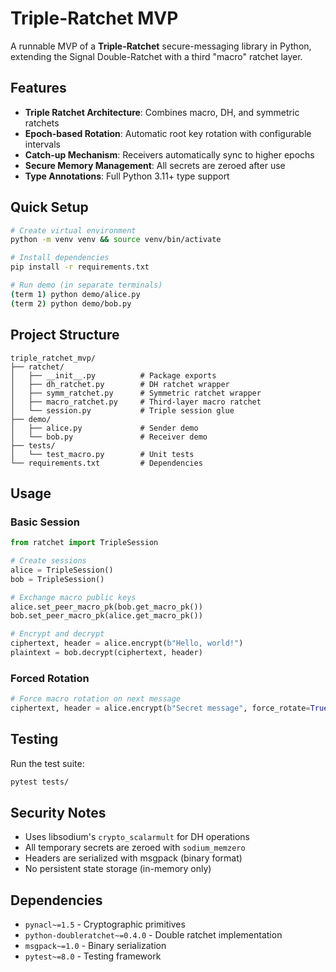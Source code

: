 # Triple-Ratchet MVP

A runnable MVP of a **Triple-Ratchet** secure-messaging library in Python, extending the Signal Double-Ratchet with a third "macro" ratchet layer.

## Features

- **Triple Ratchet Architecture**: Combines macro, DH, and symmetric ratchets
- **Epoch-based Rotation**: Automatic root key rotation with configurable intervals
- **Catch-up Mechanism**: Receivers automatically sync to higher epochs
- **Secure Memory Management**: All secrets are zeroed after use
- **Type Annotations**: Full Python 3.11+ type support

## Quick Setup

```bash
# Create virtual environment
python -m venv venv && source venv/bin/activate

# Install dependencies
pip install -r requirements.txt

# Run demo (in separate terminals)
(term 1) python demo/alice.py
(term 2) python demo/bob.py
```

## Project Structure

```
triple_ratchet_mvp/
├── ratchet/
│   ├── __init__.py          # Package exports
│   ├── dh_ratchet.py        # DH ratchet wrapper
│   ├── symm_ratchet.py      # Symmetric ratchet wrapper
│   ├── macro_ratchet.py     # Third-layer macro ratchet
│   └── session.py           # Triple session glue
├── demo/
│   ├── alice.py             # Sender demo
│   └── bob.py               # Receiver demo
├── tests/
│   └── test_macro.py        # Unit tests
└── requirements.txt         # Dependencies
```

## Usage

### Basic Session

```python
from ratchet import TripleSession

# Create sessions
alice = TripleSession()
bob = TripleSession()

# Exchange macro public keys
alice.set_peer_macro_pk(bob.get_macro_pk())
bob.set_peer_macro_pk(alice.get_macro_pk())

# Encrypt and decrypt
ciphertext, header = alice.encrypt(b"Hello, world!")
plaintext = bob.decrypt(ciphertext, header)
```

### Forced Rotation

```python
# Force macro rotation on next message
ciphertext, header = alice.encrypt(b"Secret message", force_rotate=True)
```

## Testing

Run the test suite:

```bash
pytest tests/
```

## Security Notes

- Uses libsodium's `crypto_scalarmult` for DH operations
- All temporary secrets are zeroed with `sodium_memzero`
- Headers are serialized with msgpack (binary format)
- No persistent state storage (in-memory only)

## Dependencies

- `pynacl~=1.5` - Cryptographic primitives
- `python-doubleratchet~=0.4.0` - Double ratchet implementation
- `msgpack~=1.0` - Binary serialization
- `pytest~=8.0` - Testing framework 